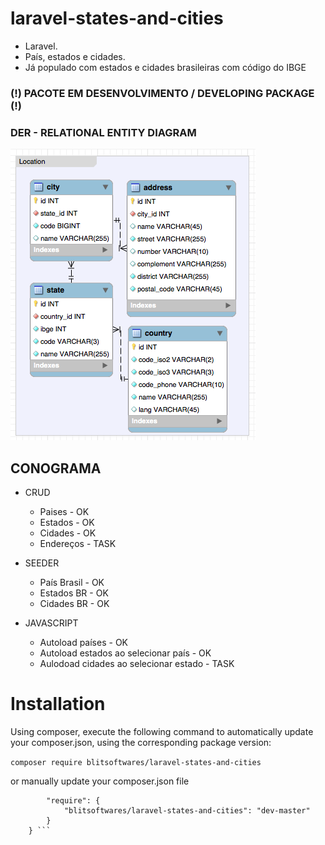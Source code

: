 # laravel-states-and-cities

- Laravel.
- País, estados e cidades. 
- Já populado com estados e cidades brasileiras com código do IBGE

### (!) PACOTE EM DESENVOLVIMENTO / DEVELOPING PACKAGE (!)

### DER - RELATIONAL ENTITY DIAGRAM
![Image of Blit Softwares](./assets/der.png)

## CONOGRAMA

- CRUD 
    - Paises - OK
    - Estados - OK
    - Cidades - OK
    - Endereços - TASK

- SEEDER 
    - País Brasil - OK
    - Estados BR - OK
    - Cidades BR - OK

- JAVASCRIPT 
    - Autoload países - OK
    - Autoload estados ao selecionar país - OK
    - Aulodoad cidades ao selecionar estado - TASK

# Installation
Using composer, execute the following command to automatically update your composer.json, using the corresponding package version:
 
 ```composer require blitsoftwares/laravel-states-and-cities```
 
 or manually update your composer.json file
 
 ```{
         "require": {
             "blitsoftwares/laravel-states-and-cities": "dev-master"
         }
     } ```


